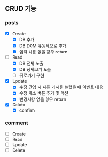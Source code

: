 ## CRUD 기능
### posts
* [x] Create
  * [x] DB 추가
  * [x] DB DOM 유동적으로 추가
  * [x] 입력 내용 없을 경우 return
* [ ] Read
  * [x] DB 전체 노출
  * [x] DB 상세보기 노출
  * [ ] 뒤로가기 구현
* [x] Update
  * [x] 수정 진입 시 다른 게시물 눌렀을 떄 이벤트 대응
  * [x] 수정 취소 버튼 추가 및 액션
  * [x] 변경사항 없을 경우 return
* [x] Delete
  * [x] confirm

### comment
* [ ] Create
* [ ] Read
* [ ] Update
* [ ] Delete